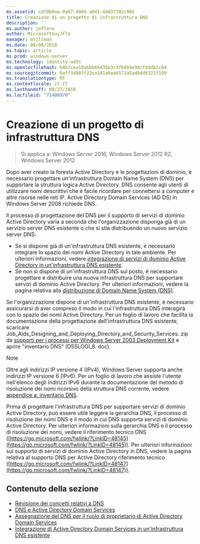 ```yaml
---
ms.assetid: cd70b0aa-0a67-4966-a041-4dd3f302c98b
title: Creazione di un progetto di infrastruttura DNS
description: ''
ms.author: joflore
author: MicrosoftGuyJFlo
manager: mtillman
ms.date: 08/08/2018
ms.topic: article
ms.prod: windows-server
ms.technology: identity-adds
ms.openlocfilehash: b4b7cea18a6bb6b435b3c3fb6b4e94cfdddb2c04
ms.sourcegitcommit: 6aff3d88ff22ea141a6ea6572a5ad8dd6321f199
ms.translationtype: MT
ms.contentlocale: it-IT
ms.lasthandoff: 09/27/2019
ms.locfileid: "71408970"
---
```

# <a name="creating-a-dns-infrastructure-design"></a>Creazione di un progetto di infrastruttura DNS

>Si applica a: Windows Server 2016, Windows Server 2012 R2, Windows Server 2012

Dopo aver creato la foresta Active Directory e le progettazioni di dominio, è necessario progettare un'infrastruttura Domain Name System (DNS) per supportare la struttura logica Active Directory. DNS consente agli utenti di utilizzare nomi descrittivi che è facile ricordare per connettersi a computer e altre risorse nelle reti IP. Active Directory Domain Services (AD DS) in Windows Server 2008 richiede DNS.  
  
Il processo di progettazione del DNS per il supporto di servizi di dominio Active Directory varia a seconda che l'organizzazione disponga già di un servizio server DNS esistente o che si stia distribuendo un nuovo servizio server DNS:  
  
- Se si dispone già di un'infrastruttura DNS esistente, è necessario integrare lo spazio dei nomi Active Directory in tale ambiente. Per ulteriori informazioni, vedere [integrazione di servizi di dominio Active Directory in un'infrastruttura DNS esistente](../../ad-ds/plan/Integrating-AD-DS-into-an-Existing-DNS-Infrastructure.md).  
- Se non si dispone di un'infrastruttura DNS sul posto, è necessario progettare e distribuire una nuova infrastruttura DNS per supportare servizi di dominio Active Directory. Per ulteriori informazioni, vedere la pagina relativa alla [distribuzione di Domain Name System (DNS)](https://go.microsoft.com/fwlink/?LinkId=93656).  
  
Se l'organizzazione dispone di un'infrastruttura DNS esistente, è necessario assicurarsi di aver compreso il modo in cui l'infrastruttura DNS interagirà con lo spazio dei nomi Active Directory. Per un foglio di lavoro che facilita la documentazione della progettazione dell'infrastruttura DNS esistente, scaricare Job_Aids_Designing_and_Deploying_Directory_and_Security_Services. zip da [supporti per i processi per Windows Server 2003 Deployment Kit](https://go.microsoft.com/fwlink/?LinkID=102558) e aprire "inventario DNS" (DSSLOGI_8. doc).  
  
> [!NOTE]  
> Oltre agli indirizzi IP versione 4 (IPv4), Windows Server supporta anche indirizzi IP versione 6 (IPv6). Per un foglio di lavoro che assiste l'utente nell'elenco degli indirizzi IPv6 durante la documentazione del metodo di risoluzione dei nomi ricorsivo della struttura DNS corrente, vedere [appendice a: inventario DNS](../../ad-ds/plan/Appendix-A--DNS-Inventory.md).
  
Prima di progettare l'infrastruttura DNS per supportare servizi di dominio Active Directory, può essere utile leggere la gerarchia DNS, il processo di risoluzione dei nomi DNS e il modo in cui DNS supporta servizi di dominio Active Directory. Per ulteriori informazioni sulla gerarchia DNS e il processo di risoluzione dei nomi, vedere il riferimento tecnico DNS ([https://go.microsoft.com/fwlink/?LinkID=48145](https://go.microsoft.com/fwlink/?LinkID=48145)). Per ulteriori informazioni sul supporto di servizi di dominio Active Directory in DNS, vedere la pagina relativa al supporto DNS per Active Directory riferimento tecnico ([https://go.microsoft.com/fwlink/?LinkID=48147](https://go.microsoft.com/fwlink/?LinkID=48147)).  
  
## <a name="in-this-section"></a>Contenuto della sezione  

- [Revisione dei concetti relativi a DNS](../../ad-ds/plan/Reviewing-DNS-Concepts.md)  
- [DNS e Active Directory Domain Services](../../ad-ds/plan/DNS-and-AD-DS.md)  
- [Assegnazione del DNS per il ruolo di proprietario di Active Directory Domain Services](../../ad-ds/deploy/Assigning-the-DNS-for-AD-DS-Owner-Role.md)  
- [Integrazione di Active Directory Domain Services in un'infrastruttura DNS esistente](../../ad-ds/plan/../../ad-ds/plan/Integrating-AD-DS-into-an-Existing-DNS-Infrastructure.md)  
